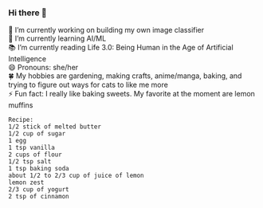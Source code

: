 ### Hi there 🌻

🔭 I’m currently working on building my own image classifier\
🌱 I’m currently learning AI/ML\
📚 I’m currently reading Life 3.0: Being Human in the Age of Artificial Intelligence\
😄 Pronouns: she/her\
🍀 My hobbies are gardening, making crafts, anime/manga, baking, and trying to figure out ways for cats to like me more\
⚡ Fun fact: I really like baking sweets. My favorite at the moment are lemon muffins
```
Recipe:
1/2 stick of melted butter
1/2 cup of sugar
1 egg
1 tsp vanilla
2 cups of flour
1/2 tsp salt
1 tsp baking soda
about 1/2 to 2/3 cup of juice of lemon
lemon zest
2/3 cup of yogurt
2 tsp of cinnamon
```

